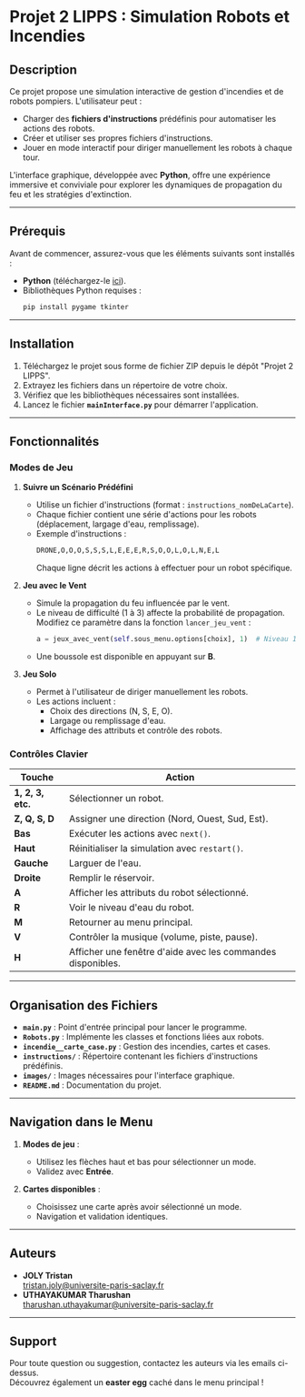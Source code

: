 # Projet 2 LIPPS : **Simulation Robots et Incendies**

## Description

Ce projet propose une simulation interactive de gestion d'incendies et de robots pompiers. L'utilisateur peut :
- Charger des **fichiers d'instructions** prédéfinis pour automatiser les actions des robots.
- Créer et utiliser ses propres fichiers d'instructions.
- Jouer en mode interactif pour diriger manuellement les robots à chaque tour.

L'interface graphique, développée avec **Python**, offre une expérience immersive et conviviale pour explorer les dynamiques de propagation du feu et les stratégies d'extinction.

---

## Prérequis

Avant de commencer, assurez-vous que les éléments suivants sont installés :
- **Python** (téléchargez-le [ici](https://www.python.org/downloads/)).
- Bibliothèques Python requises :
  ```bash
  pip install pygame tkinter
  ```

---

## Installation

1. Téléchargez le projet sous forme de fichier ZIP depuis le dépôt "Projet 2 LIPPS".
2. Extrayez les fichiers dans un répertoire de votre choix.
3. Vérifiez que les bibliothèques nécessaires sont installées.
4. Lancez le fichier **`mainInterface.py`** pour démarrer l'application.

---

## Fonctionnalités

### Modes de Jeu

1. **Suivre un Scénario Prédéfini**  
   - Utilise un fichier d'instructions (format : `instructions_nomDeLaCarte`).
   - Chaque fichier contient une série d'actions pour les robots (déplacement, largage d'eau, remplissage).
   - Exemple d'instructions :  
     ```txt
     DRONE,O,O,O,S,S,S,L,E,E,E,R,S,O,O,L,O,L,N,E,L
     ```
     Chaque ligne décrit les actions à effectuer pour un robot spécifique.

2. **Jeu avec le Vent**  
   - Simule la propagation du feu influencée par le vent.
   - Le niveau de difficulté (1 à 3) affecte la probabilité de propagation. Modifiez ce paramètre dans la fonction `lancer_jeu_vent` :
     ```python
     a = jeux_avec_vent(self.sous_menu.options[choix], 1)  # Niveau 1 par défaut
     ```
   - Une boussole est disponible en appuyant sur **B**.

3. **Jeu Solo**  
   - Permet à l'utilisateur de diriger manuellement les robots.
   - Les actions incluent :
     - Choix des directions (N, S, E, O).
     - Largage ou remplissage d'eau.
     - Affichage des attributs et contrôle des robots.

### Contrôles Clavier
| Touche | Action |
|-------|--------|
| **1, 2, 3, etc.** | Sélectionner un robot. |
| **Z, Q, S, D** | Assigner une direction (Nord, Ouest, Sud, Est). |
| **Bas** | Exécuter les actions avec `next()`. |
| **Haut** | Réinitialiser la simulation avec `restart()`. |
| **Gauche** | Larguer de l'eau. |
| **Droite** | Remplir le réservoir. |
| **A** | Afficher les attributs du robot sélectionné. |
| **R** | Voir le niveau d'eau du robot. |
| **M** | Retourner au menu principal. |
| **V** | Contrôler la musique (volume, piste, pause). |
| **H** | Afficher une fenêtre d'aide avec les commandes disponibles. |

---

## Organisation des Fichiers

- **`main.py`** : Point d'entrée principal pour lancer le programme.
- **`Robots.py`** : Implémente les classes et fonctions liées aux robots.
- **`incendie__carte_case.py`** : Gestion des incendies, cartes et cases.
- **`instructions/`** : Répertoire contenant les fichiers d'instructions prédéfinis.
- **`images/`** : Images nécessaires pour l'interface graphique.
- **`README.md`** : Documentation du projet.

---

## Navigation dans le Menu

1. **Modes de jeu** :
   - Utilisez les flèches haut et bas pour sélectionner un mode.
   - Validez avec **Entrée**.

2. **Cartes disponibles** :
   - Choisissez une carte après avoir sélectionné un mode.
   - Navigation et validation identiques.

---

## Auteurs

- **JOLY Tristan**  
  [tristan.joly@universite-paris-saclay.fr](mailto:tristan.joly@universite-paris-saclay.fr)  
- **UTHAYAKUMAR Tharushan**  
  [tharushan.uthayakumar@universite-paris-saclay.fr](mailto:tharushan.uthayakumar@universite-paris-saclay.fr)  

---

## Support

Pour toute question ou suggestion, contactez les auteurs via les emails ci-dessus.  
Découvrez également un **easter egg** caché dans le menu principal !
